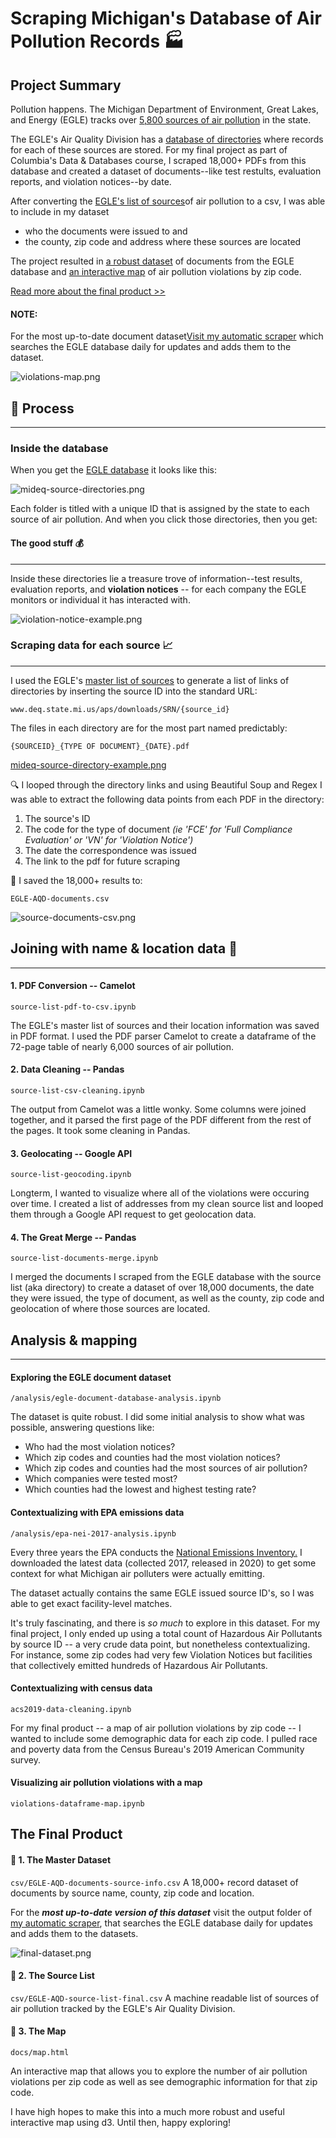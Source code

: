 # Scraping Michigan's Database of Air Pollution Records :factory:

## Project Summary

Pollution happens. The Michigan Department of Environment, Great Lakes, and Energy (EGLE) tracks over [5,800 sources of air pollution](https://www.deq.state.mi.us/aps/downloads/SRN/Sources_By_ZIP.pdf) in the state.

The EGLE's Air Quality Division has a [database of directories](https://www.deq.state.mi.us/aps/downloads/SRN/) where records for each of these sources are stored. For my final project as part of Columbia's Data & Databases course, I scraped 18,000+ PDFs from this database and created a dataset of documents--like test restults, evaluation reports, and violation notices--by date. 

After converting the [EGLE's list of sources](https://www.deq.state.mi.us/aps/downloads/SRN/Sources_By_ZIP.pdf)of air pollution to a csv, I was able to include in my dataset 

* who the documents were issued to and
* the county, zip code and address where these sources are located 

The project resulted in [a robust dataset](csv/EGLE-AQD-documents-sources.csv) of documents from the EGLE database and [an interactive map](docs/map.html) of air pollution violations by zip code.

[Read more about the final product >>](https://github.com/srjouppi/michigan-air-pollution-dataset-map#the-final-product)

#### NOTE:
For the most up-to-date document dataset[Visit my automatic scraper](https://github.com/srjouppi/michigan-deq-auto-scraper) which searches the EGLE database daily for updates and adds them to the dataset.

![violations-map.png](https://github.com/srjouppi/michigan-air-pollution-violations-dataset-map/blob/main/screenshots/violations-map.png)

## :nut_and_bolt: Process
-----

### Inside the database
When you get the [EGLE database](https://www.deq.state.mi.us/aps/downloads/SRN/) it looks like this:

![mideq-source-directories.png](https://github.com/srjouppi/michigan-air-pollution-dataset-map/blob/main/screenshots/egle-source-directories.png)

Each folder is titled with a unique ID that is assigned by the state to each source of air pollution. 
And when you click those directories, then you get:

#### The good stuff :moneybag:
-------
Inside these directories lie a treasure trove of information--test results, evaluation reports, and **violation notices** -- for each company the EGLE monitors or individual it has interacted with.

![violation-notice-example.png](https://github.com/srjouppi/michigan-air-pollution-dataset-map/blob/main/screenshots/violation-notice-example.png)

### Scraping data  for each source :chart_with_upwards_trend:
------
I used the EGLE's [master list of sources](https://www.deq.state.mi.us/aps/downloads/SRN/Sources_By_ZIP.pdf) to generate a list of links of directories by inserting the source ID into the standard URL:

`www.deq.state.mi.us/aps/downloads/SRN/{source_id}`

The files in each directory are for the most part named predictably:

`{SOURCEID}_{TYPE OF DOCUMENT}_{DATE}.pdf`

[mideq-source-directory-example.png](https://github.com/srjouppi/michigan-air-pollution-dataset-map/blob/main/screenshots/mideq-source-directory-example.png)

:mag: I looped through the directory links and using Beautiful Soup and Regex I was able to extract the following data points from each PDF in the directory:

1. The source's ID
2. The code for the type of document *(ie 'FCE' for 'Full Compliance Evaluation' or 'VN' for 'Violation Notice')*
3. The date the correspondence was issued
4. The link to the pdf for future scraping

:file_folder: I saved the 18,000+ results to:

`EGLE-AQD-documents.csv`

![source-documents-csv.png](https://github.com/srjouppi/michigan-air-pollution-dataset-map/blob/main/screenshots/source-documents-csv.png)

## Joining with name & location data :round_pushpin:
-----

#### 1. PDF Conversion -- Camelot

`source-list-pdf-to-csv.ipynb`

The EGLE's master list of sources and their location information was saved in PDF format. I used the PDF parser Camelot to create a dataframe of the 72-page table of nearly 6,000 sources of air pollution.

#### 2. Data Cleaning -- Pandas

`source-list-csv-cleaning.ipynb`

The output from Camelot was a little wonky. Some columns were joined together, and it parsed the first page of the PDF different from the rest of the pages. It took some cleaning in Pandas.

#### 3. Geolocating -- Google API

`source-list-geocoding.ipynb`

Longterm, I wanted to visualize where all of the violations were occuring over time. I created a list of addresses from my clean source list and looped them through a Google API request to get geolocation data.

#### 4. The Great Merge -- Pandas

`source-list-documents-merge.ipynb`

I merged the documents I scraped from the EGLE database with the source list (aka directory) to create a dataset of over 18,000 documents, the date they were issued, the type of document, as well as the county, zip code and geolocation of where those sources are located.

## Analysis & mapping
-----

#### Exploring the EGLE document dataset

`/analysis/egle-document-database-analysis.ipynb`

The dataset is quite robust. I did some initial analysis to show what was possible, answering questions like:

* Who had the most violation notices?
* Which zip codes and counties had the most violation notices?
* Which zip codes and counties had the most sources of air pollution?
* Which companies were tested most?
* Which counties had the lowest and highest testing rate?

#### Contextualizing with EPA emissions data

`/analysis/epa-nei-2017-analysis.ipynb`

Every three years the EPA conducts the [National Emissions Inventory.](https://www.epa.gov/air-emissions-inventories/2017-national-emissions-inventory-nei-data) I downloaded the latest data (collected 2017, released in 2020) to get some context for what Michigan air polluters were actually emitting.

The dataset actually contains the same EGLE issued source ID's, so I was able to get exact facility-level matches.

It's truly fascinating, and there is _so much_ to explore in this dataset. For my final project, I only ended up using a total count of Hazardous Air Pollutants by source ID -- a very crude data point, but nonetheless contextualizing. For instance, some zip codes had very few Violation Notices but facilities that collectively emitted hundreds of Hazardous Air Pollutants.

#### Contextualizing with census data

`acs2019-data-cleaning.ipynb`

For my final product -- a map of air pollution violations by zip code -- I wanted to include some demographic data for each zip code. I pulled race and poverty data from the Census Bureau's 2019 American Community survey.

#### Visualizing air pollution violations with a map
`violations-dataframe-map.ipynb`

## The Final Product

#### :gem: 1. The Master Dataset 

`csv/EGLE-AQD-documents-source-info.csv`
A 18,000+ record dataset of documents by source name, county, zip code and location. 

For the **_most up-to-date version of this dataset_** visit the output folder of [my automatic scraper](https://github.com/srjouppi/michigan-deq-auto-scraper), that searches the EGLE database daily for updates and adds them to the datasets.

![final-dataset.png](https://github.com/srjouppi/michigan-air-pollution-dataset-map/blob/main/screenshots/final-dataset.png)

#### :notebook: 2. The Source List

`csv/EGLE-AQD-source-list-final.csv`
A machine readable list of sources of air pollution tracked by the EGLE's Air Quality Division. 

#### :mag_right: 3. The Map

`docs/map.html`

An interactive map that allows you to explore the number of air pollution violations per zip code as well as see demographic information for that zip code.

I have high hopes to make this into a much more robust and useful interactive map using d3. Until then, happy exploring!


```python

```
